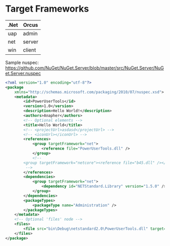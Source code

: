 # Target Frameworks

| .Net  | Orcus   |
| ----- | ------- |
| uap   | admin   |
| net   | server  |
| win   | client  |

Sample nuspec:
https://github.com/NuGet/NuGet.Server/blob/master/src/NuGet.Server/NuGet.Server.nuspec
```xml
<?xml version="1.0" encoding="utf-8"?>
<package
    xmlns="http://schemas.microsoft.com/packaging/2010/07/nuspec.xsd">
    <metadata>
        <id>PowerUserTools</id>
        <version>1.0</version>
        <description>Hello World!</description>
        <authors>Anapher</authors>
        <!-- Optional elements -->
        <title>Hello World</title>
        <!-- <projectUrl>asdasd</projectUrl> -->
        <!-- <iconUrl></iconUrl> -->
        <references>
            <group targetFramework="net">
                <reference file="PowerUserTools.dll" />
            </group>
            <!--
        <group targetFramework="netcore"><reference file="b45.dll" /></group><group targetFramework="netcoreapp"><reference file="bcore45.dll" /></group>
         -->
        </references>
        <dependencies>
            <group targetFramework="net">
                <dependency id="NETStandard.Library" version="1.5.0" />
            </group>
        </dependencies>
        <packageTypes>
            <packageType name="Administration" />
        </packageTypes>
    </metadata>
    <!-- Optional 'files' node -->
    <files>
        <file src="bin\Debug\netstandard2.0\PowerUserTools.dll" target="lib\client" />
    </files>
</package>
```
